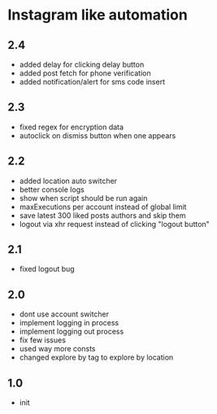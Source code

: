 # Instagram like automation

## 2.4
- added delay for clicking delay button
- added post fetch for phone verification
- added notification/alert for sms code insert

## 2.3
- fixed regex for encryption data
- autoclick on dismiss button when one appears

## 2.2
- added location auto switcher
- better console logs
- show when script should be run again
- maxExecutions per account instead of global limit
- save latest 300 liked posts authors and skip them
- logout via xhr request instead of clicking "logout button"

## 2.1
- fixed logout bug

## 2.0
- dont use account switcher
- implement logging in process
- implement logging out process
- fix few issues
- used way more consts
- changed explore by tag to explore by location

## 1.0
- init